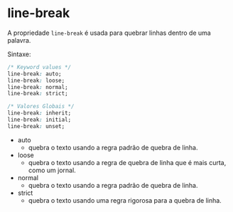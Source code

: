 # line-break

A propriedade `line-break` é usada para quebrar linhas dentro de uma palavra.

Sintaxe:

```css
/* Keyword values */
line-break: auto;
line-break: loose;
line-break: normal;
line-break: strict;

/* Valores Globais */
line-break: inherit;
line-break: initial;
line-break: unset;
```

* auto
  * quebra o texto usando a regra padrão de quebra de linha.
* loose
  * quebra o texto usando a regra de quebra de linha que é mais curta, como um jornal.
* normal
  * quebra o texto usando a regra padrão de quebra de linha.
* strict
  * quebra o texto usando uma regra rigorosa para a quebra de linha.
